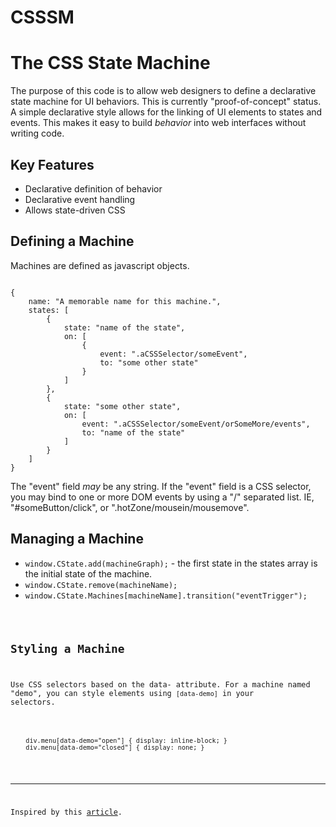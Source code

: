 CSSSM
=====

# The CSS State Machine

The purpose of this code is to allow web designers to define a declarative state machine for UI behaviors. This is currently "proof-of-concept" status. A simple declarative style allows for the linking of UI elements to states and events. This makes it easy to build *behavior* into web interfaces without writing code.

## Key Features

* Declarative definition of behavior
* Declarative event handling
* Allows state-driven CSS

## Defining a Machine
Machines are defined as javascript objects.
<pre><code>
{
	name: "A memorable name for this machine.",
	states: [
		{
			state: "name of the state",
			on: [
				{
					event: ".aCSSSelector/someEvent",
					to: "some other state"
				}
			]
		},
		{
			state: "some other state",
			on: [
				event: ".aCSSSelector/someEvent/orSomeMore/events",
				to: "name of the state"
			]
		}
	]
}
</code></pre>

The "event" field *may* be any string. If the "event" field is a CSS selector, you may bind to one or more DOM events by using a "/" separated list. IE, "#someButton/click", or ".hotZone/mousein/mousemove".

## Managing a Machine

* <code>window.CState.add(machineGraph);</code> - the first state in the states array is the initial state of the machine.
* <code>window.CState.remove(machineName);</code>
* <code>window.CState.Machines[machineName].transition("eventTrigger");

## Styling a Machine
Use CSS selectors based on the data- attribute. For a machine named "demo", you can style elements using <code>[data-demo]</code> in your selectors.
<pre><code>
	div.menu[data-demo="open"] { display: inline-block; }
	div.menu[data-demo="closed"] { display: none; }
</code></pre>

* * *

Inspired by this [article](http://toddmotto.com/stop-toggling-classes-with-js-use-behaviour-driven-dom-manipulation-with-data-states/).